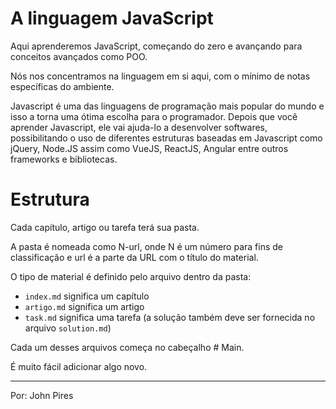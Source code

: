 # A linguagem JavaScript

Aqui aprenderemos JavaScript, começando do zero e avançando para conceitos avançados como POO.

Nós nos concentramos na linguagem em si aqui, com o mínimo de notas específicas do ambiente.

Javascript é uma das linguagens de programação mais popular do mundo e isso a torna uma ótima escolha para o programador. Depois que você aprender Javascript, ele vai ajuda-lo a desenvolver softwares, possibilitando o uso de diferentes estruturas baseadas em Javascript como jQuery, Node.JS assim como VueJS, ReactJS, Angular entre outros frameworks e bibliotecas.

# Estrutura
Cada capítulo, artigo ou tarefa terá sua pasta.

A pasta é nomeada como N-url, onde N é um número para fins de classificação e url é a parte da URL com o título do material.

O tipo de material é definido pelo arquivo dentro da pasta:

- `index.md` significa um capítulo
- `artigo.md` significa um artigo
- `task.md` significa uma tarefa (a solução também deve ser fornecida no arquivo `solution.md`)

Cada um desses arquivos começa no cabeçalho # Main.

É muito fácil adicionar algo novo.

---  
Por: John Pires